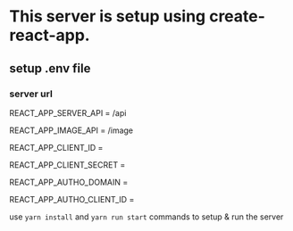 # This server is setup using create-react-app.

## setup .env file

### server url
REACT_APP_SERVER_API = <backend-server-url>/api

REACT_APP_IMAGE_API = <backend-server-url>/image

REACT_APP_CLIENT_ID = 

REACT_APP_CLIENT_SECRET =

REACT_APP_AUTHO_DOMAIN =

REACT_APP_AUTHO_CLIENT_ID = 

use ```yarn install```
and ```yarn run start``` 
commands to setup & run the server
